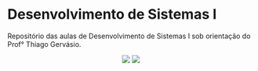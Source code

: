 # Desenvolvimento de Sistemas I 

Repositório das aulas de Desenvolvimento de Sistemas I sob orientação do Prof° Thiago Gervásio.
<div align="center">
<img src="https://img.shields.io/badge/java-%23ED8B00.svg?style=for-the-badge&logo=java&logoColor=white" />
<img src="https://img.shields.io/badge/NetBeansIDE-1B6AC6.svg?style=for-the-badge&logo=apache-netbeans-ide&logoColor=white" />
</div>
